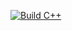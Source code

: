 [![Build C++](https://github.com/wwoah/continuousIntegration/actions/workflows/main.yml/badge.svg)](https://github.com/wwoah/continuousIntegration/actions/workflows/main.yml)

